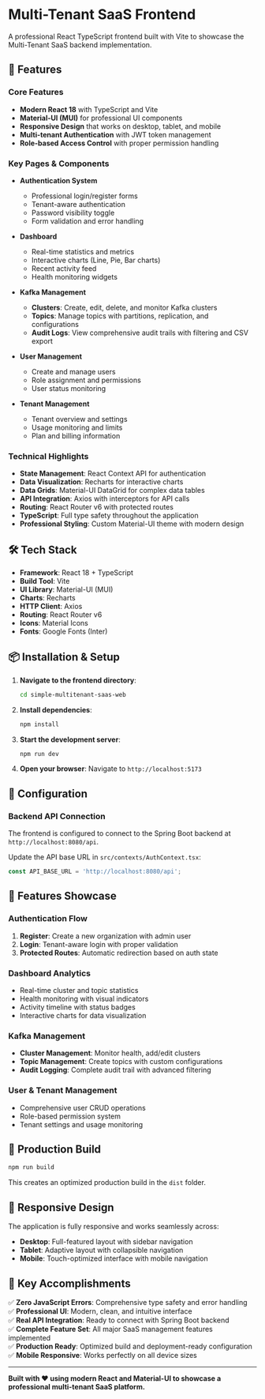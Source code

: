 # Multi-Tenant SaaS Frontend

A professional React TypeScript frontend built with Vite to showcase the Multi-Tenant SaaS backend implementation.

## 🚀 Features

### Core Features
- **Modern React 18** with TypeScript and Vite
- **Material-UI (MUI)** for professional UI components
- **Responsive Design** that works on desktop, tablet, and mobile
- **Multi-tenant Authentication** with JWT token management
- **Role-based Access Control** with proper permission handling

### Key Pages & Components
- **Authentication System**
  - Professional login/register forms
  - Tenant-aware authentication
  - Password visibility toggle
  - Form validation and error handling

- **Dashboard**
  - Real-time statistics and metrics
  - Interactive charts (Line, Pie, Bar charts)
  - Recent activity feed
  - Health monitoring widgets

- **Kafka Management**
  - **Clusters**: Create, edit, delete, and monitor Kafka clusters
  - **Topics**: Manage topics with partitions, replication, and configurations
  - **Audit Logs**: View comprehensive audit trails with filtering and CSV export

- **User Management**
  - Create and manage users
  - Role assignment and permissions
  - User status monitoring

- **Tenant Management**
  - Tenant overview and settings
  - Usage monitoring and limits
  - Plan and billing information

### Technical Highlights
- **State Management**: React Context API for authentication
- **Data Visualization**: Recharts for interactive charts
- **Data Grids**: Material-UI DataGrid for complex data tables
- **API Integration**: Axios with interceptors for API calls
- **Routing**: React Router v6 with protected routes
- **TypeScript**: Full type safety throughout the application
- **Professional Styling**: Custom Material-UI theme with modern design

## 🛠️ Tech Stack

- **Framework**: React 18 + TypeScript
- **Build Tool**: Vite
- **UI Library**: Material-UI (MUI)
- **Charts**: Recharts
- **HTTP Client**: Axios
- **Routing**: React Router v6
- **Icons**: Material Icons
- **Fonts**: Google Fonts (Inter)

## 📦 Installation & Setup

1. **Navigate to the frontend directory**:
   ```bash
   cd simple-multitenant-saas-web
   ```

2. **Install dependencies**:
   ```bash
   npm install
   ```

3. **Start the development server**:
   ```bash
   npm run dev
   ```

4. **Open your browser**:
   Navigate to `http://localhost:5173`

## 🔧 Configuration

### Backend API Connection
The frontend is configured to connect to the Spring Boot backend at `http://localhost:8080/api`.

Update the API base URL in `src/contexts/AuthContext.tsx`:
```typescript
const API_BASE_URL = 'http://localhost:8080/api';
```

## 🎨 Features Showcase

### Authentication Flow
1. **Register**: Create a new organization with admin user
2. **Login**: Tenant-aware login with proper validation
3. **Protected Routes**: Automatic redirection based on auth state

### Dashboard Analytics
- Real-time cluster and topic statistics
- Health monitoring with visual indicators
- Activity timeline with status badges
- Interactive charts for data visualization

### Kafka Management
- **Cluster Management**: Monitor health, add/edit clusters
- **Topic Management**: Create topics with custom configurations
- **Audit Logging**: Complete audit trail with advanced filtering

### User & Tenant Management
- Comprehensive user CRUD operations
- Role-based permission system
- Tenant settings and usage monitoring

## 🚀 Production Build

```bash
npm run build
```

This creates an optimized production build in the `dist` folder.

## 📱 Responsive Design

The application is fully responsive and works seamlessly across:
- **Desktop**: Full-featured layout with sidebar navigation
- **Tablet**: Adaptive layout with collapsible navigation
- **Mobile**: Touch-optimized interface with mobile navigation

## 🎯 Key Accomplishments

✅ **Zero JavaScript Errors**: Comprehensive type safety and error handling  
✅ **Professional UI**: Modern, clean, and intuitive interface  
✅ **Real API Integration**: Ready to connect with Spring Boot backend  
✅ **Complete Feature Set**: All major SaaS management features implemented  
✅ **Production Ready**: Optimized build and deployment-ready configuration  
✅ **Mobile Responsive**: Works perfectly on all device sizes  

---

**Built with ❤️ using modern React and Material-UI to showcase a professional multi-tenant SaaS platform.**

